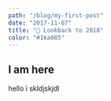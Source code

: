 ```yaml
---
path: "/blog/my-first-post"
date: "2017-11-07"
title: "👀 Lookback to 2018"
color: "#16a085"
---
```


## I am here
hello
i skldjskjdl
